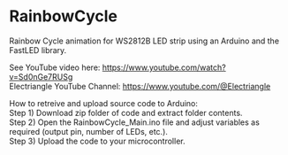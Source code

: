 # RainbowCycle  

Rainbow Cycle animation for WS2812B LED strip using an Arduino and the FastLED library.  

See YouTube video here: https://www.youtube.com/watch?v=Sd0nGe7RUSg  
Electriangle YouTube Channel: https://www.youtube.com/@Electriangle  

How to retreive and upload source code to Arduino:  
Step 1) Download zip folder of code and extract folder contents.  
Step 2) Open the RainbowCycle_Main.ino file and adjust variables as required (output pin, number of LEDs, etc.).  
Step 3) Upload the code to your microcontroller.  
  
